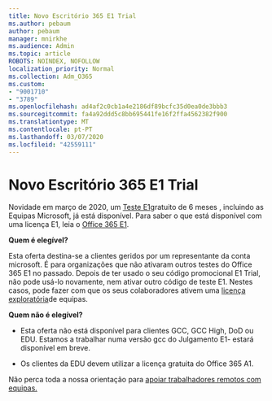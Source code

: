 ```yaml
---
title: Novo Escritório 365 E1 Trial
ms.author: pebaum
author: pebaum
manager: mnirkhe
ms.audience: Admin
ms.topic: article
ROBOTS: NOINDEX, NOFOLLOW
localization_priority: Normal
ms.collection: Adm_O365
ms.custom:
- "9001710"
- "3789"
ms.openlocfilehash: ad4af2c0cb1a4e2186df89bcfc35d0ea0de3bbb3
ms.sourcegitcommit: fa4a92ddd5c8bb695441fe16f2ffa4562382f900
ms.translationtype: MT
ms.contentlocale: pt-PT
ms.lasthandoff: 03/07/2020
ms.locfileid: "42559111"
---
```

# <a name="new-office-365-e1-trial"></a>Novo Escritório 365 E1 Trial

Novidade em março de 2020, um [Teste E1](https://docs.microsoft.com/MicrosoftTeams/e1-trial-license)gratuito de 6 meses , incluindo as Equipas Microsoft, já está disponível. Para saber o que está disponível com uma licença E1, leia o [Office 365 E1](https://www.microsoft.com/microsoft-365/business/office-365-enterprise-e1-business-software).

**Quem é elegível?**

Esta oferta destina-se a clientes geridos por um representante da conta microsoft. É para organizações que não ativaram outros testes do Office 365 E1 no passado. Depois de ter usado o seu código promocional E1 Trial, não pode usá-lo novamente, nem ativar outro código de teste E1. Nestes casos, pode fazer com que os seus colaboradores ativem uma [licença exploratória](https://docs.microsoft.com/MicrosoftTeams/teams-exploratory)de equipas.

**Quem não é elegível?**

- Esta oferta não está disponível para clientes GCC, GCC High, DoD ou EDU. Estamos a trabalhar numa versão gcc do Julgamento E1- estará disponível em breve.

 - Os clientes da EDU devem utilizar a licença gratuita do Office 365 A1.

Não perca toda a nossa orientação para [apoiar trabalhadores remotos com equipas.](https://docs.microsoft.com/MicrosoftTeams/support-remote-work-with-teams)
